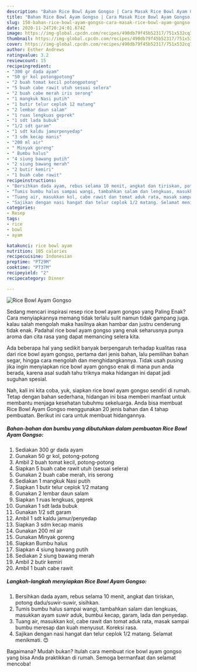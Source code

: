 ```yaml
---
description: "Bahan Rice Bowl Ayam Gongso | Cara Masak Rice Bowl Ayam Gongso Yang Enak Banget"
title: "Bahan Rice Bowl Ayam Gongso | Cara Masak Rice Bowl Ayam Gongso Yang Enak Banget"
slug: 150-bahan-rice-bowl-ayam-gongso-cara-masak-rice-bowl-ayam-gongso-yang-enak-banget
date: 2020-11-24T20:24:01.674Z
image: https://img-global.cpcdn.com/recipes/490db79f45b52317/751x532cq70/rice-bowl-ayam-gongso-foto-resep-utama.jpg
thumbnail: https://img-global.cpcdn.com/recipes/490db79f45b52317/751x532cq70/rice-bowl-ayam-gongso-foto-resep-utama.jpg
cover: https://img-global.cpcdn.com/recipes/490db79f45b52317/751x532cq70/rice-bowl-ayam-gongso-foto-resep-utama.jpg
author: Esther Andrews
ratingvalue: 3.2
reviewcount: 15
recipeingredient:
- "300 gr dada ayam"
- "50 gr kol potongpotong"
- "2 buah tomat kecil potongpotong"
- "5 buah cabe rawit utuh sesuai selera"
- "2 buah cabe merah iris serong"
- "1 mangkuk Nasi putih"
- "1 butir telur ceplok 12 matang"
- "2 lembar daun salam"
- "1 ruas lengkuas geprek"
- "1 sdt lada bubuk"
- "1/2 sdt garam"
- "1 sdt kaldu jamurpenyedap"
- "3 sdm kecap manis"
- "200 ml air"
- " Minyak goreng"
- " Bumbu halus"
- "4 siung bawang putih"
- "2 siung bawang merah"
- "2 butir kemiri"
- "1 buah cabe rawit"
recipeinstructions:
- "Bersihkan dada ayam, rebus selama 10 menit, angkat dan tiriskan, potong dadu/suwir-suwir, sisihkan."
- "Tumis bumbu halus sampai wangi, tambahkan salam dan lengkuas, masukkan ayam suwir aduk, bumbui kecap, garam, lada dan penyedap."
- "Tuang air, masukkan kol, cabe rawit dan tomat aduk rata, masak sampai bumbu meresap dan kuah menyusut. Koreksi rasa."
- "Sajikan dengan nasi hangat dan telur ceplok 1/2 matang. Selamat menikmati. 😊"
categories:
- Resep
tags:
- rice
- bowl
- ayam

katakunci: rice bowl ayam 
nutrition: 105 calories
recipecuisine: Indonesian
preptime: "PT29M"
cooktime: "PT37M"
recipeyield: "2"
recipecategory: Dinner

---
```



![Rice Bowl Ayam Gongso](https://img-global.cpcdn.com/recipes/490db79f45b52317/751x532cq70/rice-bowl-ayam-gongso-foto-resep-utama.jpg)

Sedang mencari inspirasi resep rice bowl ayam gongso yang Paling Enak? Cara menyiapkannya memang tidak terlalu sulit namun tidak gampang juga. kalau salah mengolah maka hasilnya akan hambar dan justru cenderung tidak enak. Padahal rice bowl ayam gongso yang enak seharusnya punya aroma dan cita rasa yang dapat memancing selera kita.

Ada beberapa hal yang sedikit banyak berpengaruh terhadap kualitas rasa dari rice bowl ayam gongso, pertama dari jenis bahan, lalu pemilihan bahan segar, hingga cara mengolah dan menghidangkannya. Tidak usah pusing jika ingin menyiapkan rice bowl ayam gongso enak di mana pun anda berada, karena asal sudah tahu triknya maka hidangan ini dapat jadi suguhan spesial.




Nah, kali ini kita coba, yuk, siapkan rice bowl ayam gongso sendiri di rumah. Tetap dengan bahan sederhana, hidangan ini bisa memberi manfaat untuk membantu menjaga kesehatan tubuhmu sekeluarga. Anda bisa membuat Rice Bowl Ayam Gongso menggunakan 20 jenis bahan dan 4 tahap pembuatan. Berikut ini cara untuk membuat hidangannya.

<!--inarticleads1-->

##### Bahan-bahan dan bumbu yang dibutuhkan dalam pembuatan Rice Bowl Ayam Gongso:

1. Sediakan 300 gr dada ayam
1. Gunakan 50 gr kol, potong-potong
1. Ambil 2 buah tomat kecil, potong-potong
1. Siapkan 5 buah cabe rawit utuh (sesuai selera)
1. Gunakan 2 buah cabe merah, iris serong
1. Sediakan 1 mangkuk Nasi putih
1. Siapkan 1 butir telur ceplok 1/2 matang
1. Gunakan 2 lembar daun salam
1. Siapkan 1 ruas lengkuas, geprek
1. Gunakan 1 sdt lada bubuk
1. Gunakan 1/2 sdt garam
1. Ambil 1 sdt kaldu jamur/penyedap
1. Siapkan 3 sdm kecap manis
1. Gunakan 200 ml air
1. Gunakan  Minyak goreng
1. Siapkan  Bumbu halus
1. Siapkan 4 siung bawang putih
1. Sediakan 2 siung bawang merah
1. Ambil 2 butir kemiri
1. Ambil 1 buah cabe rawit




<!--inarticleads2-->

##### Langkah-langkah menyiapkan Rice Bowl Ayam Gongso:

1. Bersihkan dada ayam, rebus selama 10 menit, angkat dan tiriskan, potong dadu/suwir-suwir, sisihkan.
1. Tumis bumbu halus sampai wangi, tambahkan salam dan lengkuas, masukkan ayam suwir aduk, bumbui kecap, garam, lada dan penyedap.
1. Tuang air, masukkan kol, cabe rawit dan tomat aduk rata, masak sampai bumbu meresap dan kuah menyusut. Koreksi rasa.
1. Sajikan dengan nasi hangat dan telur ceplok 1/2 matang. Selamat menikmati. 😊




Bagaimana? Mudah bukan? Itulah cara membuat rice bowl ayam gongso yang bisa Anda praktikkan di rumah. Semoga bermanfaat dan selamat mencoba!
